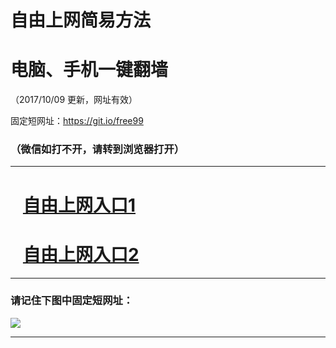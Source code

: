 ﻿# 自由上网简易方法

# 电脑、手机一键翻墙

（2017/10/09 更新，网址有效）

固定短网址：https://git.io/free99

### （微信如打不开，请转到浏览器打开）


***





# &nbsp;&nbsp; <a href="http://ft160656784.fwq-tz-1001.info/fwqtz01.html?t=100900129807 " target="_blank">自由上网入口1</a>
# &nbsp;&nbsp; <a href="http://ft1206826709.fwq-tz-1002.info/fwqtz02.html?t=100900120238 " target="_blank">自由上网入口2</a>
***

### 请记住下图中固定短网址：

<img src="https://s3-us-west-2.amazonaws.com/fwq-1001/yjfq-20170905okok.png" /> 


***

